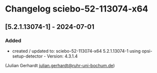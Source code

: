 
# Changelog sciebo-52-113074-x64

## [5.2.1.13074-1] - 2024-07-01

### Added
- created / updated to: sciebo-52-113074-x64 5.2.1.13074-1
  using opsi-setup-detector - Version: 4.3.1.4

(Julian Gerhardt <julian.gerhardt@ruhr-uni-bochum.de>)
